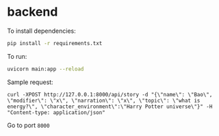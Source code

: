 # backend

To install dependencies:

```bash
pip install -r requirements.txt
```

To run:

```bash
uvicorn main:app --reload
```

Sample request:

```curl
curl -XPOST http://127.0.0.1:8000/api/story -d "{\"name\": \"Bao\", \"modifier\": \"x\", \"narration\": \"x\", \"topic\": \"what is energy?\", \"character_environment\":\"Harry Potter universe\"}" -H "Content-type: application/json"
```

Go to port `8000`
